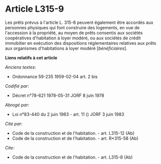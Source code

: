 # Article L315-9

Les prêts prévus à l'article L. 315-8 peuvent également être accordés aux personnes physiques qui font construire des
logements, en vue de l'accession à la propriété, au moyen de prêts consentis aux sociétés coopératives d'habitation à loyer
modéré, ou aux sociétés de crédit immobilier en exécution des dispositions réglementaires relatives aux prêts aux organismes
d'habitations à loyer modéré [*bénéficiaires*].

**Liens relatifs à cet article**

_Anciens textes_:

  - Ordonnance 59-235 1959-02-04 art. 2 bis

_Codifié par_:

  - Décret n°78-621 1978-05-31 JORF 8 juin 1978

_Abrogé par_:

  - Loi n°83-440 du 2 juin 1983 - art. 11 () JORF 3 juin 1983

_Cité par_:

  - Code de la construction et de l'habitation. - art. L315-12 (Ab)
  - Code de la construction et de l'habitation. - art. R*315-58 (Ab)

_Cite_:

  - Code de la construction et de l'habitation. - art. L315-8 (Ab)
